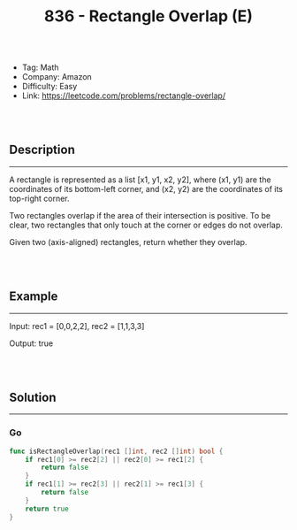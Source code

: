 # <center>836 - Rectangle Overlap (E)</center> 



<br></br>

* Tag: Math
* Company: Amazon
* Difficulty: Easy
* Link: https://leetcode.com/problems/rectangle-overlap/

<br></br>



## Description
----
A rectangle is represented as a list [x1, y1, x2, y2], where (x1, y1) are the coordinates of its bottom-left corner, and (x2, y2) are the coordinates of its top-right corner.

Two rectangles overlap if the area of their intersection is positive.  To be clear, two rectangles that only touch at the corner or edges do not overlap.

Given two (axis-aligned) rectangles, return whether they overlap.

<br></br>



## Example
----
Input: rec1 = [0,0,2,2], rec2 = [1,1,3,3]

Output: true

<br></br>



## Solution
----
### Go
```go
func isRectangleOverlap(rec1 []int, rec2 []int) bool {
    if rec1[0] >= rec2[2] || rec2[0] >= rec1[2] {
        return false
    }
    if rec1[1] >= rec2[3] || rec2[1] >= rec1[3] {
        return false
    }
    return true
}
```

<br>
